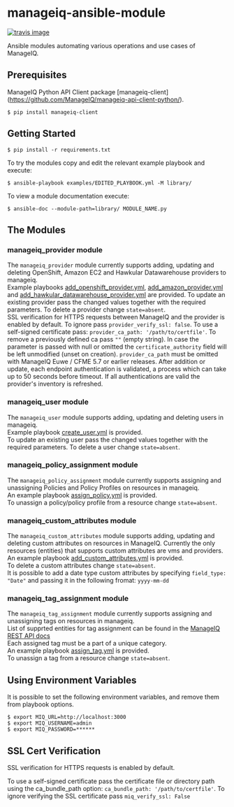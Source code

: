 # manageiq-ansible-module

[![travis image][]][travis status]

Ansible modules automating various operations and use cases of ManageIQ.

[travis image]: https://api.travis-ci.org/dkorn/manageiq-ansible-module.svg?branch=master
[travis status]: https://travis-ci.org/dkorn/manageiq-ansible-module/branches

## Prerequisites

ManageIQ Python API Client package [manageiq-client] (https://github.com/ManageIQ/manageiq-api-client-python/).

    $ pip install manageiq-client


## Getting Started

    $ pip install -r requirements.txt
    
To try the modules copy and edit the relevant example playbook and execute:

    $ ansible-playbook examples/EDITED_PLAYBOOK.yml -M library/

To view a module documentation execute:

    $ ansible-doc --module-path=library/ MODULE_NAME.py
   


## The Modules

### manageiq_provider module

The `manageiq_provider` module currently supports adding, updating and deleting OpenShift, Amazon EC2 and Hawkular Datawarehouse providers to manageiq.  
Example playbooks [add_openshift_provider.yml](examples/add_openshift_provider.yml), [add_amazon_provider.yml](examples/add_amazon_provider.yml) and [add_hawkular_datawarehouse_provider.yml](examples/add_hawkular_datawarehouse_provider.yml) are provided.
To update an existing provider pass the changed values together with the required parameters. To delete a provider change `state=absent`.  
SSL verification for HTTPS requests between ManageIQ and the provider is enabled by default. To ignore pass `provider_verify_ssl: false`.
To use a self-signed certificate pass: `provider_ca_path: '/path/to/certfile'`. To remove a previously defined ca pass `""` (empty string). In case the parameter is passed with null or omitted the `certificate_authority` field will be left unmodified (unset on creation). `provider_ca_path` must be omitted with ManageIQ Euwe / CFME 5.7 or earlier releases.
After addition or update, each endpoint authentication is validated, a process which can take up to 50 seconds before timeout.
If all authentications are valid the provider's inventory is refreshed.

### manageiq_user module

The `manageiq_user` module supports adding, updating and deleting users in manageiq.  
Example playbook [create_user.yml](examples/create_user.yml) is provided.  
To update an existing user pass the changed values together with the required parameters. To delete a user change `state=absent`.

### manageiq_policy_assignment module

The `manageiq_policy_assignment` module currently supports assigning and unassigning Policies and Policy Profiles on resources in manageiq.  
An example playbook [assign_policy.yml](examples/assign_policy.yml) is provided.  
To unassign a policy/policy profile from a resource change `state=absent`.

### manageiq_custom_attributes module

The `manageiq_custom_attributes` module supports adding, updating and deleting custom attributes on resources in ManageIQ.
Currently the only resources (entities) that supports custom attributes are vms and providers.  
An example playbook [add_custom_attributes.yml](examples/add_custom_attributes.yml) is provided.  
To delete a custom attributes change `state=absent`.  
It is possible to add a date type custom attributes by specifying `field_type: "Date"` and passing it in the following fromat:
`yyyy-mm-dd`

### manageiq_tag_assignment module

The `manageiq_tag_assignment` module currently supports assigning and unassigning tags on resources in manageiq.  
List of supprted entities for tag assignment can be found in the [ManageIQ REST API docs](http://manageiq.org/docs/reference/latest/api/reference/tagging)  
Each assigned tag must be a part of a unique category.  
An example playbook [assign_tag.yml](examples/assign_tag.yml) is provided.  
To unassign a tag from a resource change `state=absent`.



## Using Environment Variables

It is possible to set the following environment variables, and remove them from playbook options.

    $ export MIQ_URL=http://localhost:3000
    $ export MIQ_USERNAME=admin
    $ export MIQ_PASSWORD=******
    


## SSL Cert Verification

SSL verification for HTTPS requests is enabled by default.

To use a self-signed certificate pass the certificate file or directory path using the ca_bundle_path option: `ca_bundle_path: '/path/to/certfile'`.
To ignore verifying the SSL certificate pass `miq_verify_ssl: False`
